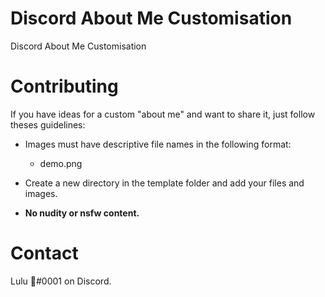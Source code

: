 # Discord About Me Customisation

Discord About Me Customisation

# Contributing

If you have ideas for a custom "about me" and want to share it, just follow theses guidelines:

- Images must have descriptive file names in the following format:
  - demo.png

- Create a new directory in the template folder and add your files and images.

- **No nudity or nsfw content.**

# Contact
Lulu 🍉#0001 on Discord.

